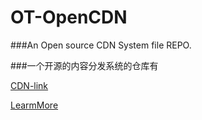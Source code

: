 # OT-OpenCDN

###An Open source CDN System file REPO.

###一个开源的内容分发系统的仓库有


[CDN-link](https://opencdn.oldtaoge.space:21286/)

[LearmMore](https://blog.oldtaoge.space:21286/2020/06/26/%e7%99%bd%e5%ab%96%ef%bc%9f%e4%b8%80%e4%b8%aa%e9%ab%98%e8%b4%a8%e9%87%8f%e7%9a%84js-css-opencdnbgp%e7%bd%91%e7%bb%9c-%e4%b8%89%e7%bd%91%e7%9b%b4%e8%bf%9e-%e5%8e%bb%e4%b8%ad%e5%bf%83%e5%8c%96/)
